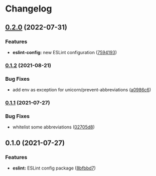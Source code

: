 # Changelog

## [0.2.0](https://www.github.com/PiNetwork-js/beauty/compare/eslint-config-v0.1.2...eslint-config-v0.2.0) (2022-07-31)


### Features

* **eslint-config:** new ESLint configuration ([7594193](https://www.github.com/PiNetwork-js/beauty/commit/75941932f3be0ff3d0d707c977b06a7893ae6442))

### [0.1.2](https://www.github.com/PiNetwork-js/beauty/compare/eslint-config-v0.1.1...eslint-config-v0.1.2) (2021-08-21)


### Bug Fixes

* add env as exception for unicorn/prevent-abbreviations ([a0986c6](https://www.github.com/PiNetwork-js/beauty/commit/a0986c6409379061a61801791a225e48e3604f4e))

### [0.1.1](https://www.github.com/PiNetwork-js/beauty/compare/eslint-config-v0.1.0...eslint-config-v0.1.1) (2021-07-27)


### Bug Fixes

* whitelist some abbreviations ([02705d8](https://www.github.com/PiNetwork-js/beauty/commit/02705d824ff009cecd586ae5b763f25dca9e9bcb))

## 0.1.0 (2021-07-27)


### Features

* **eslint:** ESLint config package ([8bfbbd7](https://www.github.com/PiNetwork-js/beauty/commit/8bfbbd7bcc0ff4b6a6a96948d37a74b987cb0fe4))
